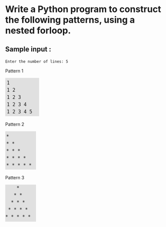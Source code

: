 # Write a Python program to construct the following patterns, using a nested forloop.

##  Sample input :
`Enter the number of lines: 5`

Pattern 1

![pattern 1](pattern1.png)


Pattern 2

![pattern 2](pattern2.png)


Pattern 3

![pattern 3](pattern3.png)
